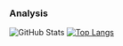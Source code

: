 ### Analysis

![GitHub Stats](https://github-readme-stats.vercel.app/api?username=daaaai0809&count_private=true&show_icons=true&theme=tokyonight)
[![Top Langs](https://github-readme-stats.vercel.app/api/top-langs/?username=daaaai0809&layout=compact&count_private=true&show_icons=true&show_icons=true&theme=tokyonight&exclude_repo=AtCoder-archives)](https://github.com/anuraghazra/github-readme-stats)

